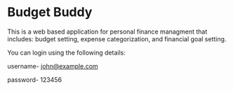 # Budget Buddy

This is a web based application for personal finance managment that includes: budget setting, expense categorization, and financial goal setting.

You can login using the following details:

username- john@example.com

password- 123456
